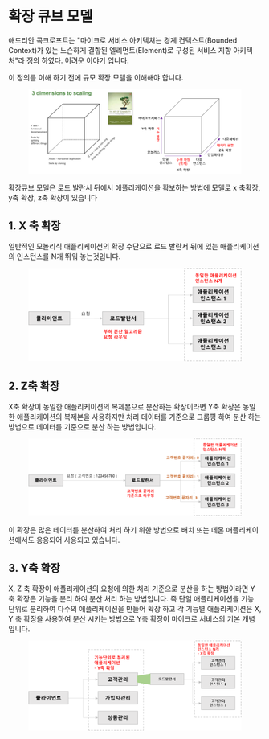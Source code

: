 # 확장 큐브 모델

애드리안 콕크로프트는 "마이크로 서비스 아키텍처는 경계 컨텍스트(Bounded Context)가 있는 느슨하게 결합된 엘리먼트(Element)로 구성된 서비스 지향 아키택처"라 정의 하였다. 어려운 이야기 입니다.

이 정의를 이해 하기 전에 규모 확장 모델을 이해해야 합니다.

<figure><img src="../.gitbook/assets/image (175).png" alt=""><figcaption></figcaption></figure>

확장큐브 모델은 로드 발란서 뒤에서 애플리케이션을 확보하는 방법에  모델로  x 축확장, y축 확장, z축 확장이 있습니다

## 1. X 축 확장

일반적인 모놀리식 애플리케이션의 확장 수단으로 로드 발란서 뒤에 있는 애플리케이션의 인스턴스를 N개 뛰워 놓는것입니다.

<figure><img src="../.gitbook/assets/image (174).png" alt="" width="563"><figcaption></figcaption></figure>

## 2. Z축 확장

X축 확장이 동일한 애플리케이션의 복제본으로 분산하는 확장이라면    Y축 확장은 동일한 애플리케이션의 복제본을 사용하지만 처리 데이터를 기준으로 그룹핑 하여 분산 하는 방법으로 데이터를 기준으로 분산 하는 방법입니다.

<figure><img src="../.gitbook/assets/image (292).png" alt="" width="563"><figcaption></figcaption></figure>

이 확장은 많은 데이터를 분산하여 처리 하기 위한 방법으로 배치 또는 데몬 애플리케이션에서도 응용되어 사용되고 있습니다.

## 3. Y축 확장

X, Z 축 확장이 애플리케이션의 요청에 의한 처리 기준으로 분산을 하는 방법이라면 Y축 확장은 기능을 분리 하여 분산 처리 하는 방법입니다. 즉 단일 애플리케이션을 기능 단위로 분리하여 다수의 애플리케이션을 만들어 확장 하고 각 기능별 애플리케이션은 X, Y 축 확장을 사용하여 분산 시키는 방법으로 Y축 확장이 마이크로 서비스의 기본 개념 입니다.

<figure><img src="../.gitbook/assets/image (293).png" alt="" width="563"><figcaption></figcaption></figure>

